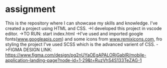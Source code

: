 # assignment
This is the repository where I can showcase my skills and knowledge.
I've created a project using HTML and CSS. 
->I developed this project in vscode editor. 
->TO RUN: start index.html 
->I've used and imported google fonts(www.googleapis.com) and some icons from www.remixicons.com, fro styling the project I've used SCSS which is the advanced varient of CSS. 
->FIGMA DESIGN LINK: https://www.figma.com/design/pg2nUYaOEgAPALORjGabIR/mobile-application-landing-page?node-id=1-29&t=RuzVhS4S133TeZAG-1
